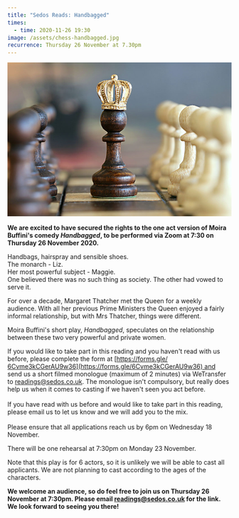 ```yaml
---
title: "Sedos Reads: Handbagged"
times:
  - time: 2020-11-26 19:30
image: /assets/chess-handbagged.jpg
recurrence: Thursday 26 November at 7.30pm
---
```

![](/assets/chess-handbagged.jpg)

**We are excited to have secured the rights to the one act version of Moira Buffini's comedy *Handbagged*, to be performed via Zoom at 7:30 on Thursday 26 November 2020.**

Handbags, hairspray and sensible shoes.\
The monarch - Liz.\
Her most powerful subject - Maggie.\
One believed there was no such thing as society. The other had vowed to serve it.

For over a decade, Margaret Thatcher met the Queen for a weekly audience. With all her previous Prime Ministers the Queen enjoyed a fairly informal relationship, but with Mrs Thatcher, things were different.

Moira Buffini's short play, *Handbagged*, speculates on the relationship between these two very powerful and private women.

If you would like to take part in this reading and you haven't read with us before, please complete the form at [https://forms.gle/​6Cvme3kCGerAU9w36](https://forms.gle/6Cvme3kCGerAU9w36) and send us a short filmed monologue (maximum of 2 minutes) via WeTransfer to [readings@sedos.co.uk](mailto:readings@sedos.co.uk). The monologue isn't compulsory, but really does help us when it comes to casting if we haven't seen you act before.\
\
If you have read with us before and would like to take part in this reading, please email us to let us know and we will add you to the mix.\
\
Please ensure that all applications reach us by 6pm on Wednesday 18 November. 

There will be one rehearsal at 7:30pm on Monday 23 November.

Note that this play is for 6 actors, so it is unlikely we will be able to cast all applicants. We are not planning to cast according to the ages of the characters.

**We welcome an audience, so do feel free to join us on Thursday 26 November at 7:30pm. Please email [readings@sedos.co.uk](mailto:readings@sedos.co.uk) for the link. We look forward to seeing you there!**
